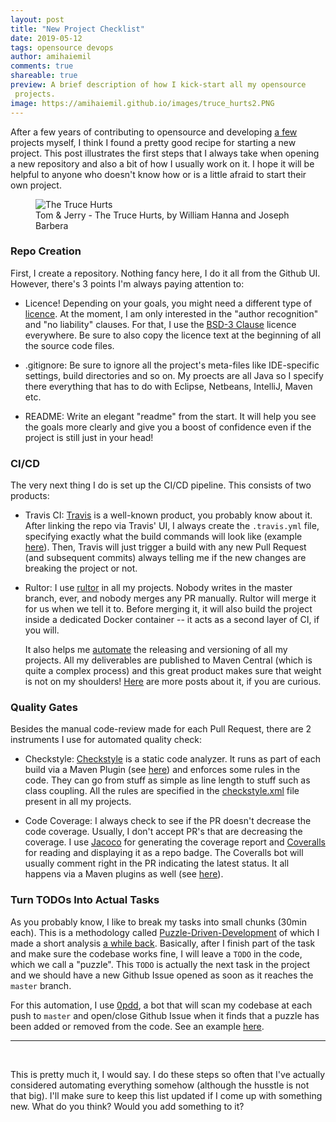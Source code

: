```yaml
---
layout: post
title: "New Project Checklist"
date: 2019-05-12
tags: opensource devops
author: amihaiemil
comments: true
shareable: true
preview: A brief description of how I kick-start all my opensource
 projects.
image: https://amihaiemil.github.io/images/truce_hurts2.PNG
---
```


After a few years of contributing to opensource and developing [a few](https://amihaiemil.github.io/projects.html) projects myself, I think I found a pretty good recipe for starting a new project. This post illustrates the first steps that I always take when opening
a new repository and also a bit of how I usually work on it. I hope it will be helpful to anyone who doesn't know how or is a little afraid to start their own project.

<figure class="articleimg">
 <img src="{{page.image}}" alt="The Truce Hurts">
 <figcaption>
 Tom & Jerry - The Truce Hurts, by  William Hanna and Joseph Barbera
 </figcaption>
</figure>

### Repo Creation

First, I create a repository. Nothing fancy here, I do it all from the Github UI. However, there's 3 points I'm always paying attention to:

* Licence! Depending on your goals, you might need a different type of [licence](https://opensource.org/licenses). At the moment, I am only interested in the "author recognition" and "no liability" clauses. For that, I use the [BSD-3 Clause](https://opensource.org/licenses/BSD-3-Clause) licence everywhere. Be sure to also copy the licence text at the beginning of all the source code files.

* .gitignore: Be sure to ignore all the project's meta-files like IDE-specific settings, build directories and so on. My proects are all Java so I specify there everything that has to do with Eclipse, Netbeans, IntelliJ, Maven etc.

* README: Write an elegant "readme" from the start. It will help you see the goals more clearly and give you a boost of confidence even if the project is still just in your head!

### CI/CD

The very next thing I do is set up the CI/CD pipeline. This consists of two products:

* Travis CI: [Travis](https://travis-ci.org/) is a well-known product, you probably know about it. After linking the repo via Travis' UI, I always create the ``.travis.yml`` file, specifying exactly what the build commands will look like (example [here](https://github.com/amihaiemil/docker-java-api/blob/master/.travis.yml)). Then, Travis will just trigger a build with any new Pull Request (and subsequent commits) always telling me if the new changes are breaking the project or not.

* Rultor: I use [rultor](http://www.rultor.com/) in all my projects. Nobody writes in the master  branch, ever, and nobody merges any PR manually. Rultor will merge it for us when we tell it to. Before merging it, it will also build the project inside a dedicated Docker container -- it acts as a second layer of CI, if you will.

  It also helps me [automate](https://amihaiemil.github.io/2018/09/30/project-versioning-with-rultor.html) the releasing and versioning of all my projects. All my deliverables are published to Maven Central (which is quite a complex process) and this great product makes sure that weight is not on my shoulders! [Here](https://www.yegor256.com/tag/rultor) are more posts about it, if you are curious.

### Quality Gates

Besides the manual code-review made for each Pull Request, there are 2 instruments I use for automated quality check:

* Checkstyle: [Checkstyle](http://checkstyle.sourceforge.net/) is a static code analyzer. It runs as part of each build via a Maven Plugin (see [here](https://github.com/amihaiemil/docker-java-api/blob/master/pom.xml#L134)) and enforces some rules in the code. They can go from stuff as simple as line length to stuff such as class coupling. All the rules are specified in the [checkstyle.xml](https://github.com/amihaiemil/docker-java-api/blob/master/checkstyle.xml) file present in all my projects.

* Code Coverage: I always check to see if the PR doesn't decrease the code coverage. Usually, I don't accept PR's that are decreasing the coverage. I use [Jacoco](https://www.eclemma.org/jacoco/) for generating the coverage report and [Coveralls](https://coveralls.io/) for reading and displaying it as a repo badge. The Coveralls bot will usually comment right in the PR indicating the latest status. It all happens via a Maven plugins as well (see [here](https://github.com/amihaiemil/docker-java-api/blob/master/pom.xml#L110)).

### Turn TODOs Into Actual Tasks

As you probably know, I like to break my tasks into small chunks (30min each). This is a methodology called [Puzzle-Driven-Development](https://www.yegor256.com/2010/03/04/pdd.html) of which I made a short analysis [a while back](https://www.amihaiemil.com/2017/03/22/puzzles-and-open-source.html). Basically, after I finish part of the task and make sure the codebase works fine, I will leave a ``TODO`` in the code, which we call a "puzzle". This ``TODO`` is actually the next task in the project and we should have a new Github Issue opened as soon as it reaches the ``master`` branch.

For this automation, I use [0pdd](http://www.0pdd.com), a bot that will scan my codebase at each push to ``master`` and open/close Github Issue when it finds that a puzzle has been added or removed from the code. See an example [here](https://github.com/amihaiemil/docker-java-api/issues/184).
<br>

---

<br>

This is pretty much it, I would say. I do these steps so often that I've actually considered automating everything somehow (although the husstle is not that big). I'll make sure to keep this list updated if I come up with something new. What do you think? Would you add something to it?
